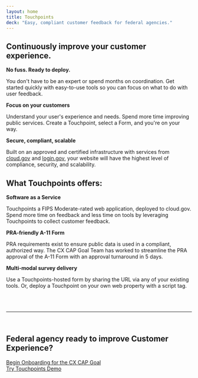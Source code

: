 ```yaml
---
layout: home
title: Touchpoints
deck: "Easy, compliant customer feedback for federal agencies."
---
```


<div class="grid-row grid-gap-lg">
  <div class="tablet:grid-col">
    <h2>
      Continuously improve your customer experience.
    </h2>
  </div>
</div>
<div class="grid-row grid-gap-lg">
  <div class="tablet:grid-col">
    <strong>
      No fuss. Ready to deploy.
    </strong>
    <p>
      You don't have to be an expert or spend months on coordination.
      Get started quickly with easy-to-use tools so you can focus on what to do with user feedback.
    </p>
  </div>
  <div class="tablet:grid-col">
    <strong>
      Focus on your customers
    </strong>
    <p>
      Understand your user's experience and needs.
      Spend more time improving public services.
      Create a Touchpoint, select a Form, and you're on your way.
    </p>
  </div>
  <div class="tablet:grid-col">
    <strong>
      Secure, compliant, scalable
    </strong>
    <p>
      Built on an approved and certified infrastructure with services from
      <a href="https://cloud.gov" target="_blank" rel="noopener">cloud.gov</a> and
      <a href="https://login.gov" target="_blank" rel="noopener">login.gov</a>,
      your website will have the highest level of compliance, security, and scalability.
    </p>
  </div>
</div>

<div class="grid-row grid-gap-lg">
  <div class="tablet:grid-col">
    <h2>
      What Touchpoints offers:
    </h2>
  </div>
</div>
<div class="grid-row grid-gap-lg">
  <div class="tablet:grid-col">
    <strong>
      Software as a Service
    </strong>
    <p>
      Touchpoints a FIPS Moderate-rated web application, deployed to cloud.gov.
      Spend more time on feedback and less time on tools
      by leveraging Touchpoints to collect customer feedback.
    </p>
  </div>
  <div class="tablet:grid-col">
    <strong>
      PRA-friendly A-11 Form
    </strong>
    <p>
      PRA requirements exist to ensure public data is used in a compliant,
      authorized way.
      The CX CAP Goal Team
      has worked to streamline the PRA approval of the A-11 Form
      with an approval turnaround in 5 days.
    </p>
  </div>
  <div class="tablet:grid-col">
    <strong>
      Multi-modal survey delivery
    </strong>
    <p>
      Use a Touchpoints-hosted form by sharing the URL via any of your existing tools.
      Or, deploy a Touchpoint on your own web property with a script tag.
    </p>
  </div>
</div>
<br>
<br>
<hr>
<br>
<div class="well">
  <div class="grid-row grid-gap-lg">
    <div class="tablet:grid-col">
      <h2>
        Federal agency ready to improve Customer Experience?
      </h2>
    </div>
  </div>
  <div class="grid-row grid-gap-lg">
    <div class="grid-col-6">
      <a href="https://github.com/GSA/touchpoints/wiki/Touchpoints-Onboarding-Questions" class="usa-button usa-button--outline usa-button--big" style="width: 100%;" target="_blank" rel="noopener">
        Begin Onboarding for the CX CAP Goal
      </a>
    </div>
    <div class="grid-col-6">
      <a href="https://touchpoints-demo.app.cloud.gov" class="usa-button usa-button--big" style="width: 100%;" target="_blank" rel="noopener">
        Try Touchpoints Demo
      </a>
    </div>
  </div>
</div>
